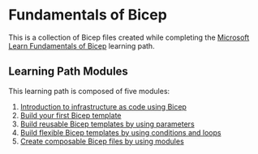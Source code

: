 # Fundamentals of Bicep

This is a collection of Bicep files created while completing the [Microsoft Learn Fundamentals of Bicep](https://learn.microsoft.com/en-us/training/paths/fundamentals-bicep/) learning path.

## Learning Path Modules

This learning path is composed of five modules:

1. [Introduction to infrastructure as code using Bicep](https://learn.microsoft.com/en-us/training/modules/introduction-to-infrastructure-as-code-using-bicep/)
1. [Build your first Bicep template](https://learn.microsoft.com/en-us/training/modules/build-first-bicep-template/)
1. [Build reusable Bicep templates by using parameters](https://learn.microsoft.com/en-us/training/modules/build-reusable-bicep-templates-parameters/)
1. [Build flexible Bicep templates by using conditions and loops](https://learn.microsoft.com/en-us/training/modules/build-flexible-bicep-templates-conditions-loops/)
1. [Create composable Bicep files by using modules](https://learn.microsoft.com/en-us/training/modules/create-composable-bicep-files-using-modules/)
